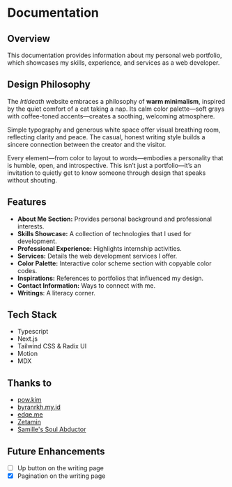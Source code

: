 # Documentation

## Overview

This documentation provides information about my personal web portfolio, which showcases my skills, experience, and services as a web developer.

## Design Philosophy

The *Irtideath* website embraces a philosophy of **warm minimalism**, inspired by the quiet comfort of a cat taking a nap. Its calm color palette—soft grays with coffee-toned accents—creates a soothing, welcoming atmosphere.

Simple typography and generous white space offer visual breathing room, reflecting clarity and peace. The casual, honest writing style builds a sincere connection between the creator and the visitor.

Every element—from color to layout to words—embodies a personality that is humble, open, and introspective. This isn’t just a portfolio—it’s an invitation to quietly get to know someone through design that speaks without shouting.

## Features

- **About Me Section:** Provides personal background and professional interests.
- **Skills Showcase:** A collection of technologies that I used for development.
- **Professional Experience:** Highlights internship activities.
- **Services:** Details the web development services I offer.
- **Color Palette:** Interactive color scheme section with copyable color codes.
- **Inspirations:** References to portfolios that influenced my design.
- **Contact Information:** Ways to connect with me.
- **Writings**: A literacy corner.

## Tech Stack

- Typescript
- Next.js
- Tailwind CSS & Radix UI
- Motion
- MDX

## Thanks to
- [pow.kim](https://pow.kim/)
- [byranrkh.my.id](https://www.byanrkh.my.id/)
- [edqe.me](https://edqe.me/)
- [Zetamin](https://www.pixiv.net/en/artworks/112555482)
- [Samille's Soul Abductor](https://growtopia.fandom.com/wiki/Samille%27s_Soul_Abductor)

## Future Enhancements

- [ ]  Up button on the writing page
- [x]  Pagination on the writing page